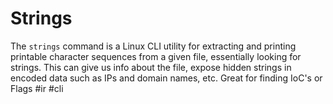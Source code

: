 # Strings
The `strings` command is a Linux CLI utility for extracting and printing printable character sequences from a given file, essentially looking for strings. This can give us info about the file, expose hidden strings in encoded data such as IPs and domain names, etc. Great for finding IoC's or Flags
#ir #cli 